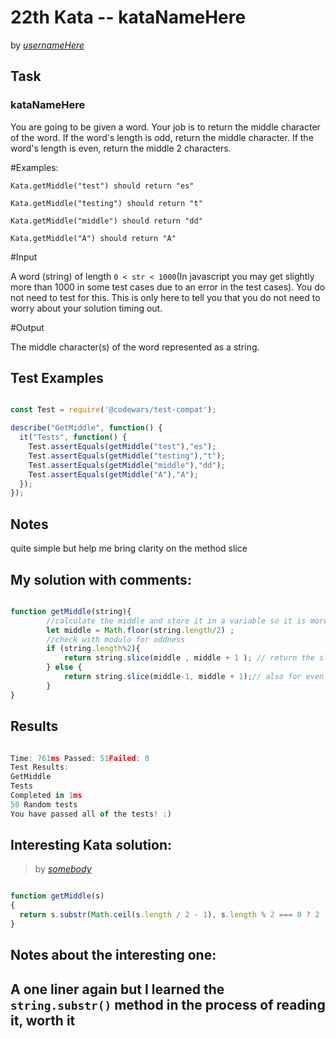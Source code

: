 # 22th Kata -- kataNameHere

by *[usernameHere](https://www.codewars.com/users/username)*


## Task

### kataNameHere

You are going to be given a word. Your job is to return the middle character of the word. If the word's length is odd, return the middle character. If the word's length is even, return the middle 2 characters.

#Examples:
```
Kata.getMiddle("test") should return "es"

Kata.getMiddle("testing") should return "t"

Kata.getMiddle("middle") should return "dd"

Kata.getMiddle("A") should return "A"
```
#Input

A word (string) of length ``` 0 < str < 1000 ```(In javascript you may get slightly more than 1000 in some test cases due to an error in the test cases). You do not need to test for this. This is only here to tell you that you do not need to worry about your solution timing out.

#Output

The middle character(s) of the word represented as a string.


## Test Examples

```js

const Test = require('@codewars/test-compat');

describe("GetMiddle", function() {
  it("Tests", function() {
    Test.assertEquals(getMiddle("test"),"es");
    Test.assertEquals(getMiddle("testing"),"t");
    Test.assertEquals(getMiddle("middle"),"dd");
    Test.assertEquals(getMiddle("A"),"A");
  });
});

```


## Notes

quite simple but help me bring clarity on the method slice
## My solution with comments:

```js

function getMiddle(string){
        //calculate the middle and store it in a variable so it is more clear when manipulating
        let middle = Math.floor(string.length/2) ;
        //check with modulo for oddness
        if (string.length%2){
            return string.slice(middle , middle + 1 ); // return the slice using middle
        } else {
            return string.slice(middle-1, middle + 1);// also for even return the slice using middle
        }
}
```


## Results

```js

Time: 761ms Passed: 51Failed: 0
Test Results:
GetMiddle
Tests
Completed in 1ms
50 Random tests
You have passed all of the tests! :)

```

## Interesting Kata solution:
> by *[somebody](https://example.com)*

```js

function getMiddle(s)
{
  return s.substr(Math.ceil(s.length / 2 - 1), s.length % 2 === 0 ? 2 : 1);
}
```

## Notes about the interesting one:

A one liner again but I learned the ``` string.substr()``` method in the process of reading it, worth it
---